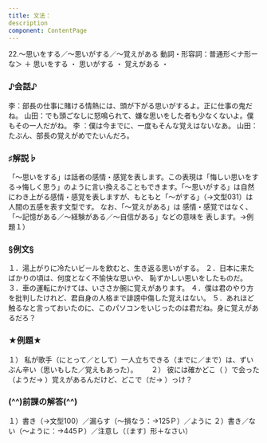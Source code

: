 ```yaml
---
title: 文法：
description
component: ContentPage
---
```



22.～思いをする／～思いがする／～覚えがある
動詞・形容詞：普通形＜ナ形ーな＞ ＋ 思いをする ・
                                                       思いがする ・
                                                       覚えがある ・

### ♪会話♪
李：部長の仕事に賭ける情熱には、頭が下がる思いがするよ。正に仕事の鬼だね。
山田：でも頭ごなしに怒鳴られて、嫌な思いをした者も少なくないよ。僕もその一人だがね。 李 ：僕は今までに、一度もそんな覚えはないなあ。 山田：たぶん、部長の覚えがめでたいんだろ。

### ♯解説♭
「～思いをする」は話者の感情・感覚を表します。この表現は「悔しい思いをする→悔しく思う」のように言い換えることもできます。「～思いがする」は自然にわき上がる感情・感覚を表しますが、もともと「～がする」（→文型031）は人間の五感を表す文型です。
なお、「～覚えがある」は 感情・感覚ではなく、「～記憶がある／～経験がある／～自信がある」などの意味を 表します。→例題１）

### §例文§
１．湯上がりに冷たいビールを飲むと、生き返る思いがする。
２．日本に来たばかりの頃は、何度となく不愉快な思いや、 恥ずかしい思いをしたものだ。
３．車の運転にかけては、いささか腕に覚えがあります。
４．僕は君のやり方を批判したけれど、君自身の人格まで誹謗中傷した覚えはない。
５．あれほど触るなと言っておいたのに、このパソコンをいじったのは君だね。身に覚えがあるだろ？

### ★例題★
１） 私が歌手（にとって／として）一人立ちできる（までに／まで）は、ずいぶん辛い（思いもした／覚えもあった）。      
２） 彼には確かどこ（ ）で会った（ようだ→ ）覚えがあるんだけど、どこで（だ→ ）っけ？

### (^^)前課の解答(^^)
１）書き（→文型100）／漏らす（～損なう：→125Ｐ）／ように
２）書き／ない（～ように：→445Ｐ）／注意し（〔ます〕形＋なさい）
